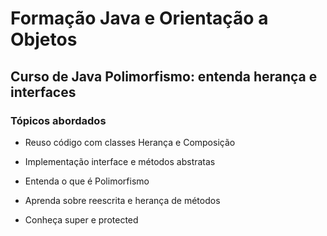 # Formação Java e Orientação a Objetos


## Curso de Java Polimorfismo: entenda herança e interfaces

### Tópicos abordados
  
- Reuso código com classes Herança e Composição

- Implementação interface e métodos abstratas

- Entenda o que é Polimorfismo

- Aprenda sobre reescrita e herança de métodos

- Conheça super e protected

